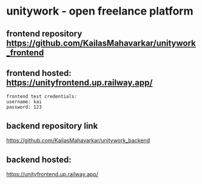 # unitywork - open freelance platform

## frontend repository https://github.com/KailasMahavarkar/unitywork_frontend

## frontend hosted: https://unityfrontend.up.railway.app/

    frontend test credentials:
    username: kai
    password: 123


## backend repository link
https://github.com/KailasMahavarkar/unitywork_backend

## backend hosted:
https://unityfrontend.up.railway.app/
